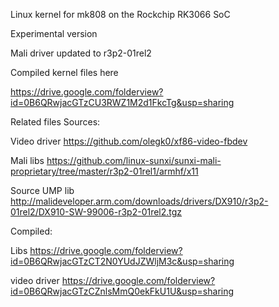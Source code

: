 Linux kernel for mk808 on the Rockchip RK3066 SoC

Experimental version

Mali driver updated to r3p2-01rel2


Compiled kernel files here

https://drive.google.com/folderview?id=0B6QRwjacGTzCU3RWZ1M2d1FkcTg&usp=sharing


Related files
Sources:

Video driver https://github.com/olegk0/xf86-video-fbdev

Mali libs https://github.com/linux-sunxi/sunxi-mali-proprietary/tree/master/r3p2-01rel1/armhf/x11

Source UMP lib http://malideveloper.arm.com/downloads/drivers/DX910/r3p2-01rel2/DX910-SW-99006-r3p2-01rel2.tgz


Compiled:

Libs https://drive.google.com/folderview?id=0B6QRwjacGTzCT2N0YUdJZWljM3c&usp=sharing

video driver https://drive.google.com/folderview?id=0B6QRwjacGTzCZnlsMmQ0ekFkU1U&usp=sharing
